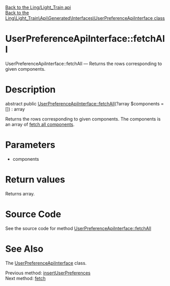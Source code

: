 [Back to the Ling/Light_Train api](https://github.com/lingtalfi/Light_Train/blob/master/doc/api/Ling/Light_Train.md)<br>
[Back to the Ling\Light_Train\Api\Generated\Interfaces\UserPreferenceApiInterface class](https://github.com/lingtalfi/Light_Train/blob/master/doc/api/Ling/Light_Train/Api/Generated/Interfaces/UserPreferenceApiInterface.md)


UserPreferenceApiInterface::fetchAll
================



UserPreferenceApiInterface::fetchAll — Returns the rows corresponding to given components.




Description
================


abstract public [UserPreferenceApiInterface::fetchAll](https://github.com/lingtalfi/Light_Train/blob/master/doc/api/Ling/Light_Train/Api/Generated/Interfaces/UserPreferenceApiInterface/fetchAll.md)(?array $components = []) : array




Returns the rows corresponding to given components.
The components is an array of [fetch all components](https://github.com/lingtalfi/SimplePdoWrapper/blob/master/doc/pages/fetch-all-components.md).




Parameters
================


- components

    


Return values
================

Returns array.








Source Code
===========
See the source code for method [UserPreferenceApiInterface::fetchAll](https://github.com/lingtalfi/Light_Train/blob/master/Api/Generated/Interfaces/UserPreferenceApiInterface.php#L67-L67)


See Also
================

The [UserPreferenceApiInterface](https://github.com/lingtalfi/Light_Train/blob/master/doc/api/Ling/Light_Train/Api/Generated/Interfaces/UserPreferenceApiInterface.md) class.

Previous method: [insertUserPreferences](https://github.com/lingtalfi/Light_Train/blob/master/doc/api/Ling/Light_Train/Api/Generated/Interfaces/UserPreferenceApiInterface/insertUserPreferences.md)<br>Next method: [fetch](https://github.com/lingtalfi/Light_Train/blob/master/doc/api/Ling/Light_Train/Api/Generated/Interfaces/UserPreferenceApiInterface/fetch.md)<br>

